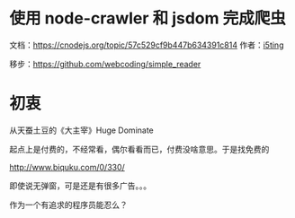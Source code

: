 # 使用 node-crawler 和 jsdom 完成爬虫

文档：https://cnodejs.org/topic/57c529cf9b447b634391c814
作者：[i5ting](https://cnodejs.org/user/i5ting)

移步：https://github.com/webcoding/simple_reader

# 初衷

从天蚕土豆的《大主宰》Huge Dominate

起点上是付费的，不经常看，偶尔看看而已，付费没啥意思。于是找免费的

http://www.biquku.com/0/330/

即使说无弹窗，可是还是有很多广告。。。

作为一个有追求的程序员能忍么？
